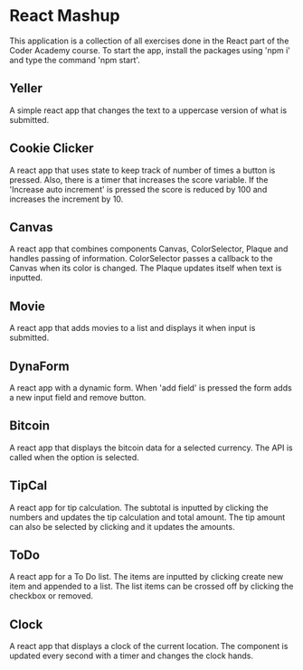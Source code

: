 # React Mashup

This application is a collection of all exercises done in the React part of the Coder Academy course. To start the app, install the packages using 'npm i' and type the command 'npm start'.

## Yeller

A simple react app that changes the text to a uppercase version of what is submitted.
## Cookie Clicker

A react app that uses state to keep track of number of times a button is pressed. Also, there is a timer that increases the score variable. If the 'Increase auto increment' is pressed the score is reduced by 100 and increases the increment by 10.

## Canvas

A react app that combines components Canvas, ColorSelector, Plaque and handles passing of information. ColorSelector passes a callback to the Canvas when its color is changed. The Plaque updates itself when text is inputted.
## Movie

A react app that adds movies to a list and displays it when input is submitted.

## DynaForm

A react app with a dynamic form. When 'add field' is pressed the form adds a new input field and remove button.

## Bitcoin

A react app that displays the bitcoin data for a selected currency. The API is called when the option is selected.

## TipCal

A react app for tip calculation. The subtotal is inputted by clicking the numbers and updates the tip calculation and total amount. The tip amount can also be selected by clicking and it updates the amounts.
## ToDo

A react app for a To Do list. The items are inputted by clicking create new item and appended to a list. The list items can be crossed off by clicking the checkbox or removed.

## Clock

A react app that displays a clock of the current location. The component is updated every second with a timer and changes the clock hands.